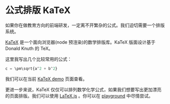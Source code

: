 # 公式排版 KaTeX

如果你在做教育方向的前端研发，一定离不开繁杂的公式。我们迫切需要一个排版系统。

[KaTeX](https://github.com/KaTeX/KaTeX) 是一个面向浏览器(node 预渲染)的数学排版库。KaTeX 版面设计基于 Donald Knuth 的 TeX。


这里我写出几个比较常用的公式：

```js
c = \pm\sqrt{a^2 + b^2}
```

我们可以在当前 [KaTeX demo](https://wsafight.github.io/business-util/KaTex.html) 页面查看。


更进一步来说，KaTeX 仅仅可以排列数学化学公式，如果我们想要写出更加漂亮的页面排版。我们可以使用 [LaTeX.js](https://github.com/michael-brade/LaTeX.js) 。你可以在 [playground](https://latex.js.org/playground.html) 中尽情尝试。
